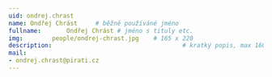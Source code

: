 ```yaml
---
uid: ondrej.chrast
name: Ondřej Chrást  	# běžně používáné jméno
fullname: 		Ondřej Chrást # jméno s tituly etc.
img: 		people/ondrej-chrast.jpg    # 165 x 220
description:            	        			# kratký popis, max 160 znaků
mail:
- ondrej.chrast@pirati.cz
---
```

